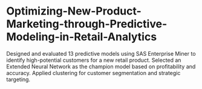 # Optimizing-New-Product-Marketing-through-Predictive-Modeling-in-Retail-Analytics
Designed and evaluated 13 predictive models using SAS Enterprise Miner to identify high-potential customers for a new retail product. Selected an Extended Neural Network as the champion model based on profitability and accuracy. Applied clustering for customer segmentation and strategic targeting.
